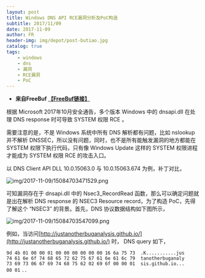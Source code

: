 ```yaml
---
layout: post
title: Windows DNS API RCE漏洞分析及PoC构造
subtitle: 2017/11/09
date: 2017-11-09
author: FR
header-img: img/depot/post-butiao.jpg
catalog: true
tags:
    - windows
    - dns
    - 漏洞
    - RCE漏洞
    - PoC
---
```


- **来自FreeBuf [【FreeBuf链接】](http://www.freebuf.com/vuls/151050.html)**  

根据 Microsoft 2017年10月安全通告，多个版本 Windows 中的 dnsapi.dll 在处理 DNS response 时可导致 SYSTEM 权限 RCE 。

需要注意的是，不是 Windows 系统中所有 DNS 解析都有问题，比如 nslookup 并不解析 DNSSEC，所以没有问题，同时，也不是所有能触发漏洞的地方都能在 SYSTEM 权限下执行代码，只有像 Windows Update 这样的 SYSTEM 权限进程才能成为 SYSTEM 权限 RCE 的攻击入口。

以 DNS Client API DLL 10.0.15063.0 与 10.0.15063.674 为例，补丁对比，

![img/2017-11-09/15084703471529.png](http://image.3001.net/images/20171020/15084703471529.png)

可知漏洞存在于 dnsapi.dll 中的 Nsec3_RecordRead 函数，那么可以确定问题就是出在解析 DNS response 的 NSEC3 Resource record，为了构造 PoC，先得了解这个 “NSEC3″ 的背景。首先，DNS 协议数据结构如下图所示，

![img/2017-11-09/15084703547099.png](http://image.3001.net/images/20171020/15084703547099.png)

例如，当访问[http://justanotherbuganalysis.github.io/](http://justanotherbuganalysis.github.io/) 时， DNS query 如下，

 `9d 4b 01 00 00 01 00 00 00 00 00 00 16 6a 75 73  .K...........jus`  
 `74 61 6e 6f 74 68 65 72 62 75 67 61 6e 61 6c 79  tanotherbuganaly`  
 `73 69 73 06 67 69 74 68 75 62 02 69 6f 00 00 01  sis.github.io...`  
 `00 01`                                          `..`


